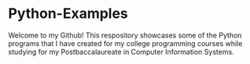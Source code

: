 # Python-Examples

Welcome to my Github!
This respository showcases some of the Python programs that I have created for my college programming courses while studying for my Postbaccalaureate in Computer Information Systems. 
